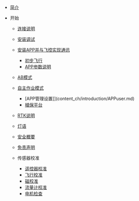 <!-- docs/_sidebar.md -->

- [简介](content_ch/)

- 开始

  - [连接说明](content_ch/introduction/connect.md)
  - [安装调试](content_ch/introduction/quickstart.md)
  - [安装APP并与飞控实现通讯](content_ch/introduction/app/appdownload.md)

	- [初步飞行](content_ch/introduction/fly.md)
	- [APP参数说明](content_ch/introduction/APPpar.md)
  - [AB模式](content_ch/introduction/ABmode.md)
  - [自主作业模式](content_ch/introduction/AUTOmode.md)
	- [APP管理设置]](content_ch/introduction/APPuser.md)
	- [植保平台](content_ch/introduction/AGplatform.md)
  - [RTK说明](content_ch/introduction/RTK.md)
  - [灯语](content_ch/introduction/light.md)
  - [安全概要](content_ch/introduction/sercurity.md)
  - [免责声明](content_ch/introduction/satament.md)

  - 传感器校准
  
    - [遥控器校准](content_ch/introduction/calibration/remote_calib.md)
    - [飞行校准](content_ch/introduction/calibration/fly_calib.md)
    - [磁校准](content_ch/introduction/calibration/mag_calib.md)
    - [流量计校准](content_ch/introduction/calibration/flow_calib.md)
    - [电机检查](content_ch/introduction/calibration/motor_calib.md)
